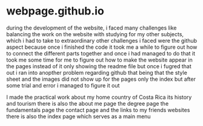 # webpage.github.io
during the development of the website, i faced many challenges like balancing the work on the website with studying for my other subjects, which i had to take to extraordinary  other challenges i faced were the github aspect because once i finished the code it took me a while to figure out how to connect the different parts together and once i had managed to do that it took me some time for me to figure out how to make the website appear in the pages instead of it only showing the readme file but once i fugred that out i ran into anopther problem regarding github that being that the style sheet and the images did not show up for the pages only the index  but after some trial and error i managed to figure it out 

 I made the practical work about my home country of Costa Rica its history and tourism there is also the about me page the degree page the fundamentals page the contact page and the links to my friends websites there is also the index page which serves as a main menu
